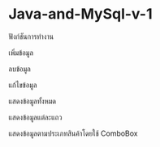 # Java-and-MySql-v-1
ฟังก์ชันการทำงาน

เพิ่มข้อมูล

ลบข้อมูล

แก้ไขข้อมูล

แสดงข้อมูลทั้งหมด

แสดงข้อมูลแต่ละแถว

แสดงข้อมูลตามประเภทสินค้าโดยใช้ ComboBox
